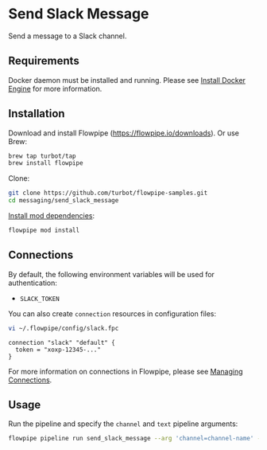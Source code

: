 # Send Slack Message

Send a message to a Slack channel.

## Requirements

Docker daemon must be installed and running. Please see [Install Docker Engine](https://docs.docker.com/engine/install/) for more information.

## Installation

Download and install Flowpipe (https://flowpipe.io/downloads). Or use Brew:

```sh
brew tap turbot/tap
brew install flowpipe
```

Clone:

```sh
git clone https://github.com/turbot/flowpipe-samples.git
cd messaging/send_slack_message
```

[Install mod dependencies](https://flowpipe.io/docs/build/mod-dependencies#mod-dependencies):

```sh
flowpipe mod install
```

## Connections

By default, the following environment variables will be used for authentication:

- `SLACK_TOKEN`

You can also create `connection` resources in configuration files:

```sh
vi ~/.flowpipe/config/slack.fpc
```

```hcl
connection "slack" "default" {
  token = "xoxp-12345-..."
}
```

For more information on connections in Flowpipe, please see [Managing Connections](https://flowpipe.io/docs/run/connections).

## Usage

Run the pipeline and specify the `channel` and `text` pipeline arguments:

```sh
flowpipe pipeline run send_slack_message --arg 'channel=channel-name' --arg 'text=Hello world'
```
